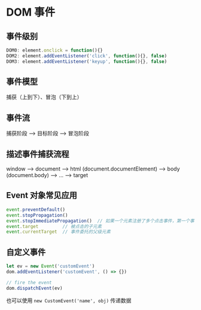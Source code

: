 # DOM 事件

## 事件级别

```javascript
DOM0: element.onclick = function(){}
DOM2: element.addEventListener('click', function(){}, false)
DOM3: element.addEventListener('keyup', function(){}, false)
```

## 事件模型

捕获（上到下）、冒泡（下到上）

## 事件流

捕获阶段 --> 目标阶段 --> 冒泡阶段

## 描述事件捕获流程

window --> document --> html (document.documentElement) --> body (document.body) --> ... --> target

## Event 对象常见应用

```javascript
event.preventDefault()
event.stopPropagation()
event.stopImmediatePropagation()  // 如果一个元素注册了多个点击事件，第一个事件触发时候想终止第二个事件处罚，在一个事件中调用此方法
event.target         // 被点击的子元素
event.currentTarget  // 事件委托的父级元素
```

## 自定义事件

```javascript
let ev = new Event('customEvent')
dom.addEventListener('customEvent', () => {})

// fire the event
dom.dispatchEvent(ev)
```

也可以使用 `new CustomEvent('name', obj)` 传递数据
